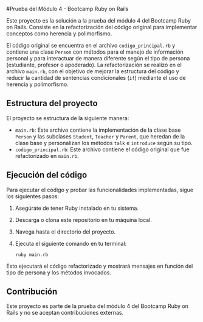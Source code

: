 #Prueba del Módulo 4 - Bootcamp Ruby on Rails

Este proyecto es la solución a la prueba del módulo 4 del Bootcamp Ruby on Rails. Consiste en la refactorización del código original para implementar conceptos como herencia y polimorfismo.

El código original se encuentra en el archivo `codigo_principal.rb` y contiene una clase `Person` con métodos para el manejo de información personal y para interactuar de manera diferente según el tipo de persona (estudiante, profesor o apoderado). La refactorización se realizó en el archivo `main.rb`, con el objetivo de mejorar la estructura del código y reducir la cantidad de sentencias condicionales (`if`) mediante el uso de herencia y polimorfismo.

## Estructura del proyecto

El proyecto se estructura de la siguiente manera:

- `main.rb`: Este archivo contiene la implementación de la clase base `Person` y las subclases `Student`, `Teacher` y `Parent`, que heredan de la clase base y personalizan los métodos `talk` e `introduce` según su tipo.
- `codigo_principal.rb`: Este archivo contiene el código original que fue refactorizado en `main.rb`.

## Ejecución del código

Para ejecutar el código y probar las funcionalidades implementadas, sigue los siguientes pasos:

1.  Asegúrate de tener Ruby instalado en tu sistema.
2.  Descarga o clona este repositorio en tu máquina local.
3.  Navega hasta el directorio del proyecto.
4.  Ejecuta el siguiente comando en tu terminal:

        ruby main.rb

Esto ejecutará el código refactorizado y mostrará mensajes en función del tipo de persona y los métodos invocados.

## Contribución

Este proyecto es parte de la prueba del módulo 4 del Bootcamp Ruby on Rails y no se aceptan contribuciones externas.
